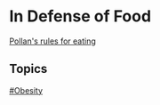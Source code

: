 # In Defense of Food

[Pollan's rules for eating](pollaneatingrules.md)

## Topics

[#Obesity](obesitytag.md)
